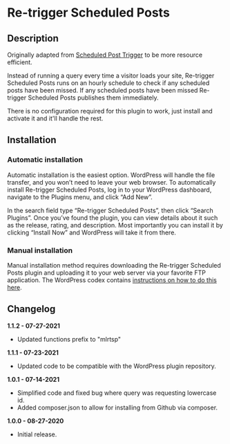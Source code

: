 # Re-trigger Scheduled Posts

## Description

Originally adapted from [Scheduled Post Trigger](https://wordpress.org/plugins/scheduled-post-trigger/) to be more resource efficient.

Instead of running a query every time a visitor loads your site, Re-trigger Scheduled Posts runs on an hourly schedule to check if any scheduled posts have been missed. If any scheduled posts have been missed Re-trigger Scheduled Posts publishes them immediately.

There is no configuration required for this plugin to work, just install and activate it and it'll handle the rest.

## Installation

### Automatic installation

Automatic installation is the easiest option. WordPress will handle the file transfer, and you won’t need to leave your web browser. To automatically install Re-trigger Scheduled Posts, log in to your WordPress dashboard, navigate to the Plugins menu, and click “Add New”.

In the search field type “Re-trigger Scheduled Posts”, then click “Search Plugins”. Once you’ve found the plugin, you can view details about it such as the release, rating, and description. Most importantly you can install it by clicking “Install Now” and WordPress will take it from there.

### Manual installation

Manual installation method requires downloading the Re-trigger Scheduled Posts plugin and uploading it to your web server via your favorite FTP application. The WordPress codex contains [instructions on how to do this here](https://wordpress.org/support/article/managing-plugins/#manual-plugin-installation).

## Changelog
**1.1.2 - 07-27-2021**
- Updated functions prefix to "mlrtsp"

**1.1.1 - 07-23-2021**
- Updated code to be compatible with the WordPress plugin repository.

**1.0.1 - 07-14-2021**
- Simplified code and fixed bug where query was requesting lowercase id.
- Added composer.json to allow for installing from Github via composer. 
  
**1.0.0 - 08-27-2020**
- Initial release.